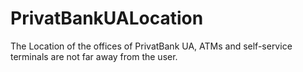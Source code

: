 # PrivatBankUALocation
The Location of the offices of PrivatBank UA, ATMs and self-service terminals are not far away from the user.
